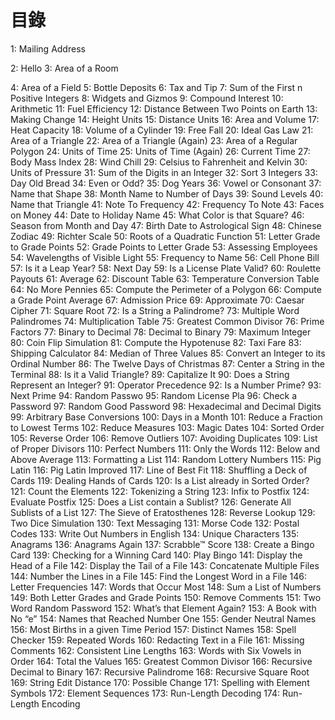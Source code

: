 # 目錄
1: Mailing Address

2: Hello
3: Area of a Room

4: Area of a Field
5: Bottle Deposits
6: Tax and Tip
7: Sum of the First n Positive Integers
8: Widgets and Gizmos
9: Compound Interest
10: Arithmetic
11: Fuel Efficiency
12: Distance Between Two Points on Earth
13: Making Change
14: Height Units
15: Distance Units
16: Area and Volume
17: Heat Capacity
18: Volume of a Cylinder
19: Free Fall
20: Ideal Gas Law
21: Area of a Triangle
22: Area of a Triangle (Again)
23: Area of a Regular Polygon
24: Units of Time
25: Units of Time (Again)
26: Current Time
27: Body Mass Index
28: Wind Chill
29: Celsius to Fahrenheit and Kelvin
30: Units of Pressure
31: Sum of the Digits in an Integer
32: Sort 3 Integers
33: Day Old Bread
34: Even or Odd?
35: Dog Years
36: Vowel or Consonant
37: Name that Shape
38: Month Name to Number of Days
39: Sound Levels
40: Name that Triangle
41: Note To Frequency
42: Frequency To Note
43: Faces on Money
44: Date to Holiday Name
45: What Color is that Square?
46: Season from Month and Day
47: Birth Date to Astrological Sign
48: Chinese Zodiac
49: Richter Scale
50: Roots of a Quadratic Function
51: Letter Grade to Grade Points
52: Grade Points to Letter Grade
53: Assessing Employees
54: Wavelengths of Visible Light
55: Frequency to Name
56: Cell Phone Bill
57: Is it a Leap Year?
58: Next Day
59: Is a License Plate Valid?
60: Roulette Payouts
61: Average
62: Discount Table
63: Temperature Conversion Table
64: No More Pennies
65: Compute the Perimeter of a Polygon
66: Compute a Grade Point Average
67: Admission Price
69: Approximate
70: Caesar Cipher
71: Square Root
72: Is a String a Palindrome?
73: Multiple Word Palindromes
74: Multiplication Table
75: Greatest Common Divisor
76: Prime Factors
77: Binary to Decimal
78: Decimal to Binary
79: Maximum Integer
80: Coin Flip Simulation
81: Compute the Hypotenuse
82: Taxi Fare
83: Shipping Calculator
84: Median of Three Values
85: Convert an Integer to its Ordinal Number
86: The Twelve Days of Christmas
87: Center a String in the Terminal
88: Is it a Valid Triangle?
89: Capitalize It
90: Does a String Represent an Integer?
91: Operator Precedence
92: Is a Number Prime?
93: Next Prime
94: Random Passwo
95: Random License Pla
96: Check a Password
97: Random Good Password
98: Hexadecimal and Decimal Digits
99: Arbitrary Base Conversions
100: Days in a Month
101: Reduce a Fraction to Lowest Terms
102: Reduce Measures
103: Magic Dates
104: Sorted Order
105: Reverse Order
106: Remove Outliers
107: Avoiding Duplicates
109: List of Proper Divisors
110: Perfect Numbers
111: Only the Words
112: Below and Above Average
113: Formatting a List
114: Random Lottery Numbers
115: Pig Latin
116: Pig Latin Improved
117: Line of Best Fit
118: Shuffling a Deck of Cards
119: Dealing Hands of Cards
120: Is a List already in Sorted Order?
121: Count the Elements
122: Tokenizing a String
123: Infix to Postfix
124: Evaluate Postfix
125: Does a List contain a Sublist?
126: Generate All Sublists of a List
127: The Sieve of Eratosthenes
128: Reverse Lookup
129: Two Dice Simulation
130: Text Messaging
131: Morse Code
132: Postal Codes
133: Write Out Numbers in English
134: Unique Characters
135: Anagrams
136: Anagrams Again
137: Scrabble™ Score
138: Create a Bingo Card
139: Checking for a Winning Card
140: Play Bingo
141: Display the Head of a File
142: Display the Tail of a File
143: Concatenate Multiple Files
144: Number the Lines in a File
145: Find the Longest Word in a File
146: Letter Frequencies
147: Words that Occur Most
148: Sum a List of Numbers
149: Both Letter Grades and Grade Points
150: Remove Comments
151: Two Word Random Password
152: What’s that Element Again?
153: A Book with No “e”
154: Names that Reached Number One
155: Gender Neutral Names
156: Most Births in a given Time Period
157: Distinct Names
158: Spell Checker
159: Repeated Words
160: Redacting Text in a File
161: Missing Comments
162: Consistent Line Lengths
163: Words with Six Vowels in Order
164: Total the Values
165: Greatest Common Divisor
166: Recursive Decimal to Binary
167: Recursive Palindrome
168: Recursive Square Root
169: String Edit Distance
170: Possible Change
171: Spelling with Element Symbols
172: Element Sequences
173: Run-Length Decoding
174: Run-Length Encoding
